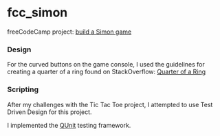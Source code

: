 # fcc_simon
freeCodeCamp project: [build a Simon game](https://www.freecodecamp.org/challenges/build-a-simon-game)

### Design
For the curved buttons on the game console, I used the guidelines for creating a quarter of a ring found on StackOverflow: [Quarter of a Ring](https://stackoverflow.com/questions/16263358/quarter-of-a-ring-with-css-and-html#16263646)

### Scripting

After my challenges with the Tic Tac Toe project, I attempted to use Test Driven Design for this project.

I implemented the [QUnit](https://qunitjs.com) testing framework.
